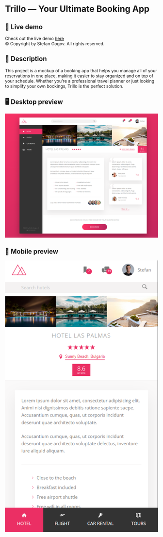 # Trillo — Your Ultimate Booking App

## 🔴 Live demo

Check out the live demo [here](https://stekatag.github.io/trillo/)<br>
© Copyright by Stefan Gogov. All rights reserved.

## 📝 Description

This project is a mockup of a booking app that helps you manage all of your reservations in one place, making it easier to stay organized and on top of your schedule. Whether you're a professional travel planner or just looking to simplify your own bookings, Trillo is the perfect solution.

## 🖥️ Desktop preview

![Desktop preview](img/desktop-version.png)

## 📱 Mobile preview

![Mobile preview](img/mobile-version.png)
